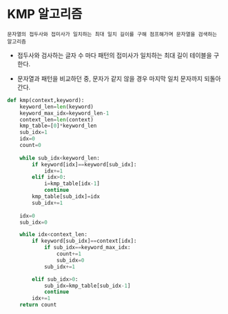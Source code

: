 # KMP 알고리즘

    문자열의 접두사와 접미사가 일치하는 최대 일치 길이를 구해 점프해가며 문자열을 검색하는 알고리즘

* 접두사와 검사하는 글자 수 마다 패턴의 접미사가 일치하는 최대 길이 테이블을 구한다.

* 문자열과 패턴을 비교하던 중, 문자가 같지 않을 경우 마지막 일치 문자까지 되돌아간다.

```python
def kmp(context,keyword):
    keyword_len=len(keyword)
    keyword_max_idx=keyword_len-1
    context_len=len(context)
    kmp_table=[0]*keyword_len
    sub_idx=1
    idx=0
    count=0
    
    while sub_idx<keyword_len:
        if keyword[idx]==keyword[sub_idx]:
            idx+=1
        elif idx>0:
            i=kmp_table[idx-1]
            continue
        kmp_table[sub_idx]=idx
        sub_idx+=1
    
    idx=0
    sub_idx=0

    while idx<context_len:
        if keyword[sub_idx]==context[idx]:
            if sub_idx==keyword_max_idx:
                count+=1
                sub_idx=0
            sub_idx+=1

        elif sub_idx>0:
            sub_idx=kmp_table[sub_idx-1]
            continue
        idx+=1
    return count
```